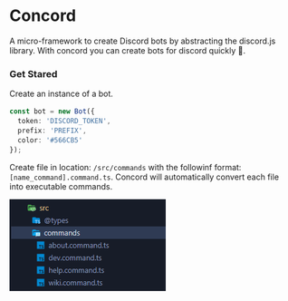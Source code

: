 # Concord

A micro-framework to create Discord bots by abstracting the discord.js library. With
concord you can create bots for discord quickly 🚀.

### Get Stared

Create an instance of a bot.

```ts
const bot = new Bot({
  token: 'DISCORD_TOKEN',
  prefix: 'PREFIX',
  color: '#566CB5'
});
```

Create file in location: `/src/commands` with the followinf format:
`[name_command].command.ts`. Concord will automatically convert each file into executable
commands.

![command-file](./command-files.png)
